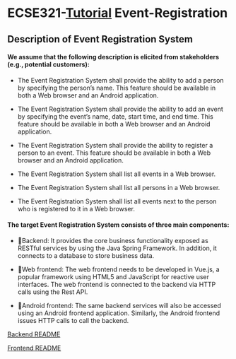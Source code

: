 # ECSE321-[Tutorial](https://mcgill-ecse321-winter2019.github.io/EventRegistration-Tutorials/) Event-Registration

## Description of Event Registration System

#### We assume that the following description is elicited from stakeholders (e.g., potential customers):

- The Event Registration System shall provide the ability to add a person by specifying the person’s name. This feature should be available in both a Web browser and an Android application.

- The Event Registration System shall provide the ability to add an event by specifying the event’s name, date, start time, and end time. This feature should be available in both a Web browser and an Android application.

- The Event Registration System shall provide the ability to register a person to an event. This feature should be available in both a Web browser and an Android application.

- The Event Registration System shall list all events in a Web browser.

- The Event Registration System shall list all persons in a Web browser.

- The Event Registration System shall list all events next to the person who is registered to it in a Web browser.

#### The target Event Registration System consists of three main components:

- :star2:Backend: It provides the core business functionality exposed as RESTful services by using the Java Spring Framework. In addition, it connects to a database to store business data.

- :star2:Web frontend: The web frontend needs to be developed in Vue.js, a popular framework using HTML5 and JavaScript for reactive user interfaces. The web frontend is connected to the backend via HTTP calls using the Rest API.

- :star2:Android frontend: The same backend services will also be accessed using an Android frontend application. Similarly, the Android frontend issues HTTP calls to call the backend.

[Backend README](https://github.com/violetwei/Event-Registration-App/blob/master/EventRegistration-Backend/README.md)

[Frontend README](https://github.com/violetwei/Event-Registration-App/tree/master/EventRegistration-Frontend/README.md)
